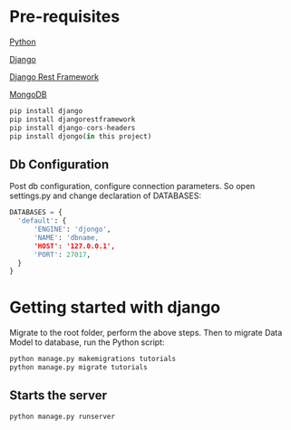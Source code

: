 # Pre-requisites
 [Python](https://www.python.org/downloads/)
 
 [Django](https://www.djangoproject.com/download/)
 
 [Django Rest Framework](https://www.django-rest-framework.org/#installation)
 
 [MongoDB](https://www.mongodb.com/compatibility/mongodb-and-django)
 ```python
 pip install django
 pip install djangorestframework
 pip install django-cors-headers
 pip install djongo(in this project)
 ```
 
 ## Db Configuration
 Post db configuration, configure connection parameters.
 So open settings.py and change declaration of DATABASES:
  ```python
  DATABASES = {
    'default': {
        'ENGINE': 'djongo',
        'NAME': 'dbname,
        'HOST': '127.0.0.1',
        'PORT': 27017,
    }
}
   ```
   # Getting started with django
   Migrate to the root folder, perform the above steps.
   Then to migrate Data Model to database, run the Python script: 
   ```python
   python manage.py makemigrations tutorials
   python manage.py migrate tutorials
   ```
   ## Starts the server
   ```python   
   python manage.py runserver 
   ```
    
   
